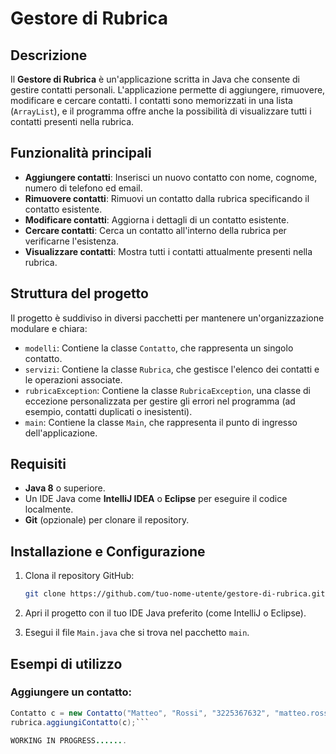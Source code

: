 # Gestore di Rubrica

## Descrizione

Il **Gestore di Rubrica** è un'applicazione scritta in Java che consente di gestire contatti personali. L'applicazione permette di aggiungere, rimuovere, modificare e cercare contatti. I contatti sono memorizzati in una lista (`ArrayList`), e il programma offre anche la possibilità di visualizzare tutti i contatti presenti nella rubrica.

## Funzionalità principali
- **Aggiungere contatti**: Inserisci un nuovo contatto con nome, cognome, numero di telefono ed email.
- **Rimuovere contatti**: Rimuovi un contatto dalla rubrica specificando il contatto esistente.
- **Modificare contatti**: Aggiorna i dettagli di un contatto esistente.
- **Cercare contatti**: Cerca un contatto all'interno della rubrica per verificarne l'esistenza.
- **Visualizzare contatti**: Mostra tutti i contatti attualmente presenti nella rubrica.

## Struttura del progetto

Il progetto è suddiviso in diversi pacchetti per mantenere un'organizzazione modulare e chiara:

- `modelli`: Contiene la classe `Contatto`, che rappresenta un singolo contatto.
- `servizi`: Contiene la classe `Rubrica`, che gestisce l'elenco dei contatti e le operazioni associate.
- `rubricaException`: Contiene la classe `RubricaException`, una classe di eccezione personalizzata per gestire gli errori nel programma (ad esempio, contatti duplicati o inesistenti).
- `main`: Contiene la classe `Main`, che rappresenta il punto di ingresso dell'applicazione.

## Requisiti

- **Java 8** o superiore.
- Un IDE Java come **IntelliJ IDEA** o **Eclipse** per eseguire il codice localmente.
- **Git** (opzionale) per clonare il repository.

## Installazione e Configurazione

1. Clona il repository GitHub:
    ```bash
    git clone https://github.com/tuo-nome-utente/gestore-di-rubrica.git
    ```
   
2. Apri il progetto con il tuo IDE Java preferito (come IntelliJ o Eclipse).

3. Esegui il file `Main.java` che si trova nel pacchetto `main`.

## Esempi di utilizzo

### Aggiungere un contatto:

```java
Contatto c = new Contatto("Matteo", "Rossi", "3225367632", "matteo.rossi12@libero.it");
rubrica.aggiungiContatto(c);```

WORKING IN PROGRESS.......


